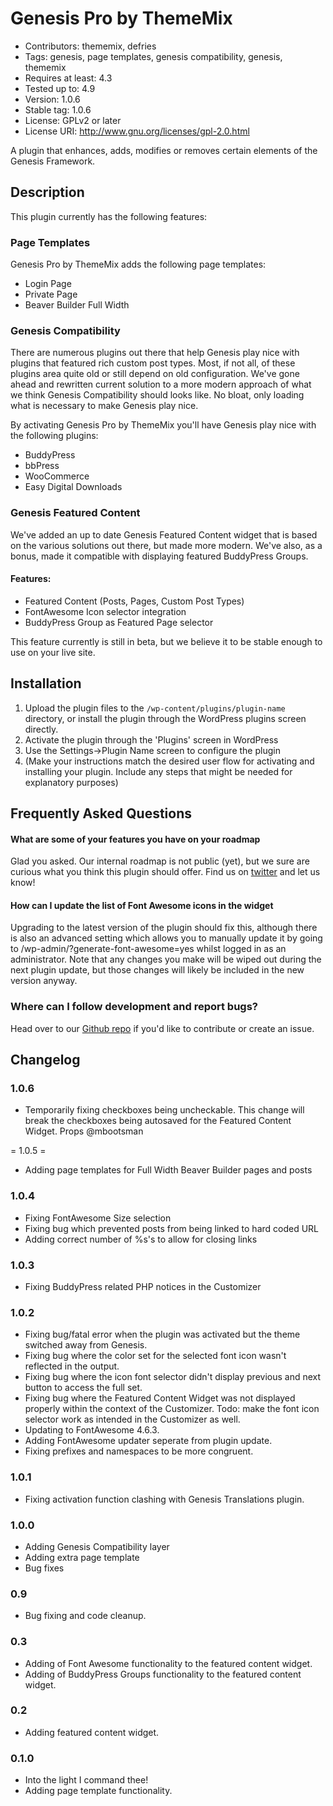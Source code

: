 # Genesis Pro by ThemeMix

* Contributors: thememix, defries
* Tags: genesis, page templates, genesis compatibility, genesis, thememix
* Requires at least: 4.3
* Tested up to: 4.9
* Version: 1.0.6
* Stable tag: 1.0.6
* License: GPLv2 or later
* License URI: http://www.gnu.org/licenses/gpl-2.0.html

A plugin that enhances, adds, modifies or removes certain elements of the Genesis Framework.

## Description

This plugin currently has the following features:

### Page Templates

Genesis Pro by ThemeMix adds the following page templates:

* Login Page
* Private Page
* Beaver Builder Full Width

### Genesis Compatibility

There are numerous plugins out there that help Genesis play nice with plugins that featured rich custom post types. Most, if not all, of these plugins area quite old or still depend on old configuration. We've gone ahead and rewritten current solution to a more modern approach of what we think Genesis Compatibility should looks like. No bloat, only loading what is necessary to make Genesis play nice.

By activating Genesis Pro by ThemeMix you'll have Genesis play nice with the following plugins:

* BuddyPress
* bbPress
* WooCommerce
* Easy Digital Downloads

### Genesis Featured Content

We've added an up to date Genesis Featured Content widget that is based on the various solutions out there, but made more modern. We've also, as a bonus, made it compatible with displaying featured BuddyPress Groups.

#### Features:

* Featured Content (Posts, Pages, Custom Post Types)
* FontAwesome Icon selector integration
* BuddyPress Group as Featured Page selector

This feature currently is still in beta, but we believe it to be stable enough to use on your live site.

## Installation

1. Upload the plugin files to the `/wp-content/plugins/plugin-name` directory, or install the plugin through the WordPress plugins screen directly.
2. Activate the plugin through the 'Plugins' screen in WordPress
3. Use the Settings->Plugin Name screen to configure the plugin
4. (Make your instructions match the desired user flow for activating and installing your plugin. Include any steps that might be needed for explanatory purposes)

## Frequently Asked Questions

#### What are some of your features you have on your roadmap

Glad you asked. Our internal roadmap is not public (yet), but we sure are curious what you think this plugin should offer. Find us on [twitter](https://twitter.com/thememix/) and let us know!

#### How can I update the list of Font Awesome icons in the widget

Upgrading to the latest version of the plugin should fix this, although there is also an advanced setting which allows you to manually update it by going to /wp-admin/?generate-font-awesome=yes whilst logged in as an administrator. Note that any changes you make will be wiped out during the next plugin update, but those changes will likely be included in the new version anyway.

### Where can I follow development and report bugs?

Head over to our [Github repo](https://github.com/thememix/thememix-pro-genesis) if you'd like to contribute or create an issue.

## Changelog

### 1.0.6
* Temporarily fixing checkboxes being uncheckable. This change will break the checkboxes being autosaved for the Featured Content Widget. Props @mbootsman

= 1.0.5 = 
* Adding page templates for Full Width Beaver Builder pages and posts

### 1.0.4 
* Fixing FontAwesome Size selection
* Fixing bug which prevented posts from being linked to hard coded URL
* Adding correct number of %s's to allow for closing links 

### 1.0.3
* Fixing BuddyPress related PHP notices in the Customizer

### 1.0.2

* Fixing bug/fatal error when the plugin was activated but the theme switched away from Genesis.
* Fixing bug where the color set for the selected font icon wasn't reflected in the output.
* Fixing bug where the icon font selector didn't display previous and next button to access the full set.
* Fixing bug where the Featured Content Widget was not displayed properly within the context of the Customizer. Todo: make the font icon selector work as intended in the Customizer as well.
* Updating to FontAwesome  4.6.3.
* Adding FontAwesome updater seperate from plugin update.
* Fixing prefixes and namespaces to be more congruent.

### 1.0.1

* Fixing activation function clashing with Genesis Translations plugin.

### 1.0.0

* Adding Genesis Compatibility layer
* Adding extra page template
* Bug fixes


### 0.9

* Bug fixing and code cleanup.

### 0.3

* Adding of Font Awesome functionality to the featured content widget.
* Adding of BuddyPress Groups functionality to the featured content widget.

### 0.2

* Adding featured content widget.

### 0.1.0

* Into the light I command thee!
* Adding page template functionality.